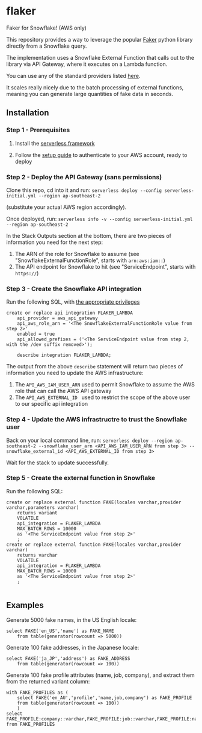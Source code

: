 # flaker
Faker for Snowflake! (AWS only)

This repository provides a way to leverage the popular [Faker](https://github.com/joke2k/faker) python library directly from a Snowflake query.

The implementation uses a Snowflake External Function that calls out to the library via API Gateway, where it executes on a Lambda function.

You can use any of the standard providers listed [here](https://faker.readthedocs.io/en/master/providers.html).

It scales really nicely due to the batch processing of external functions, meaning you can generate large quantities of fake data in seconds.

## Installation

### Step 1 - Prerequisites

1) Install the [serverless framework](https://www.serverless.com/framework/docs/providers/aws/guide/installation/)

2) Follow the [setup guide](https://www.serverless.com/framework/docs/providers/aws/guide/credentials/) to authenticate to your AWS account, ready to deploy

### Step 2 - Deploy the API Gateway (sans permissions)

Clone this repo, cd into it and run: `serverless deploy --config serverless-initial.yml --region ap-southeast-2`

(substitute your actual AWS region accordingly).

Once deployed, run: `serverless info -v --config serverless-initial.yml --region ap-southeast-2`

In the Stack Outputs section at the bottom, there are two pieces of information you need for the next step:
1. The ARN of the role for Snowflake to assume (see "SnowflakeExternalFunctionRole", starts with `arn:aws:iam::`)
2. The API endpoint for Snowflake to hit (see "ServiceEndpoint", starts with `https://`)


### Step 3 - Create the Snowflake API integration

Run the following SQL, with [the appropriate privileges](https://docs.snowflake.com/en/sql-reference/sql/create-api-integration.html#usage-notes)
```
create or replace api integration FLAKER_LAMBDA
    api_provider = aws_api_gateway
    api_aws_role_arn = '<The SnowflakeExternalFunctionRole value from step 2>'
    enabled = true
    api_allowed_prefixes = ('<The ServiceEndpoint value from step 2, with the /dev suffix removed>');

    describe integration FLAKER_LAMBDA;
```

The output from the above `describe` statement will return two pieces of information you need to update the AWS infrastructure:
1) The `API_AWS_IAM_USER_ARN` used to permit Snowflake to assume the AWS role that can call the AWS API gateway
2) The `API_AWS_EXTERNAL_ID ` used to restrict the scope of the above user to our specific api integration

### Step 4 - Update the AWS infrastructre to trust the Snowflake user

Back on your local command line, run:
`serverless deploy --region ap-southeast-2 --snowflake_user_arn <API_AWS_IAM_USER_ARN from step 3> --snowflake_external_id <API_AWS_EXTERNAL_ID from step 3>`

Wait for the stack to update successfully.

### Step 5 - Create the external function in Snowflake

Run the following SQL:
```
create or replace external function FAKE(locales varchar,provider varchar,parameters varchar)
    returns variant
    VOLATILE
    api_integration = FLAKER_LAMBDA  
    MAX_BATCH_ROWS = 10000
    as '<The ServiceEndpoint value from step 2>'
    ;
create or replace external function FAKE(locales varchar,provider varchar)
    returns varchar
    VOLATILE 
    api_integration = FLAKER_LAMBDA
    MAX_BATCH_ROWS = 10000
    as '<The ServiceEndpoint value from step 2>'
    ;
    
```

## Examples

Generate 5000 fake names, in the US English locale:
```
select FAKE('en_US','name') as FAKE_NAME
    from table(generator(rowcount => 5000))
```

Generate 100 fake addresses, in the Japanese locale:
```
select FAKE('ja_JP','address') as FAKE_ADDRESS
    from table(generator(rowcount => 100))
```

Generate 100 fake profile attributes (name, job, company), and extract them from the returned variant column:
```
with FAKE_PROFILES as (
    select FAKE('en_AU','profile','name,job,company') as FAKE_PROFILE
    from table(generator(rowcount => 100))
    )
select FAKE_PROFILE:company::varchar,FAKE_PROFILE:job::varchar,FAKE_PROFILE:name::varchar
from FAKE_PROFILES
```